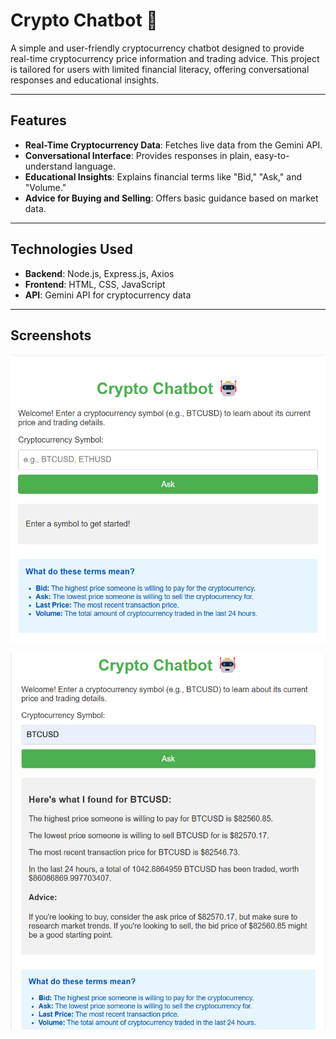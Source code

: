 # Crypto Chatbot 🤖

A simple and user-friendly cryptocurrency chatbot designed to provide real-time cryptocurrency price information and trading advice. This project is tailored for users with limited financial literacy, offering conversational responses and educational insights.

---

## Features
- **Real-Time Cryptocurrency Data**: Fetches live data from the Gemini API.
- **Conversational Interface**: Provides responses in plain, easy-to-understand language.
- **Educational Insights**: Explains financial terms like "Bid," "Ask," and "Volume."
- **Advice for Buying and Selling**: Offers basic guidance based on market data.

---

## Technologies Used
- **Backend**: Node.js, Express.js, Axios
- **Frontend**: HTML, CSS, JavaScript
- **API**: Gemini API for cryptocurrency data

---

## Screenshots

![alt text](image-1.png)

![alt text](image-2.png)